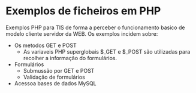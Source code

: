 # Exemplos de ficheiros em PHP
Exemplos PHP para TIS de forma a perceber o funcionamento basico de modelo cliente servidor da WEB.
Os exemplos incidem sobre:
- Os metodos GET e POST
  - As variaveis PHP superglobais  $_GET e $_POST são utilizadas para recolher a informação do formulários.
- Formulários
  - Submussão por GET e POST
  - Validação de formulários
- Acessoa bases de dados MySQL
